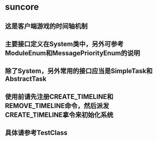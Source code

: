 # suncore

## 这是客户端游戏的时间轴机制

## 主要接口定义在System类中，另外可参考ModuleEnum和MessagePriorityEnum的说明

## 除了System，另外常用的接口应当是SimpleTask和AbstractTask

## 使用前请先注册CREATE_TIMELINE和REMOVE_TIMELINE命令，然后派发CREATE_TIMELINE拿令来初始化系统

## 具体请参考TestClass
